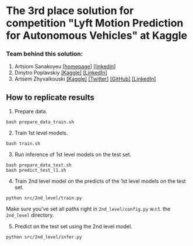 # The 3rd place solution for competition "Lyft Motion Prediction for Autonomous Vehicles" at Kaggle

### Team behind this solution:
1. Artsiom Sanakoyeu [[homepage](https://gdude.de)] [[linkedin](TODO)]
2. Dmytro Poplavskiy [[Kaggle]](https://www.kaggle.com/dmytropoplavskiy) [[LinkedIn]](https://www.linkedin.com/in/dmytropoplavskiy/)
3. Artsem Zhyvalkouski [[Kaggle]](https://www.kaggle.com/aruchomu) [[Twitter]](https://twitter.com/artem_aruchomu) [[GitHub]](https://github.com/heartkilla) [[LinkedIn]](https://www.linkedin.com/in/zhyvalkouski/)

## How to replicate results
1. Prepare data.
```
bash prepare_data_train.sh
```
2. Train 1st level models.
```
bash train.sh
```
3. Run inference of 1st level models on the test set.
```
bash prepare_data_test.sh
bash predict_test_l1.sh
```
4. Train 2nd level model on the predicts of the 1st level models on the test set.
```
python src/2nd_level/train.py
```
Make sure you've set all paths right in `2nd_level/config.py` w.r.t. the `2nd_level` directory.

5. Predict on the test set using the 2nd level model.
```
python src/2nd_level/infer.py
```
